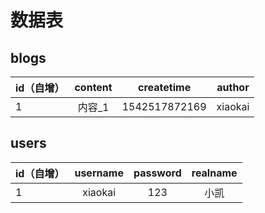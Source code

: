 # 数据表

##  blogs
|  id（自增）  |       content        | createtime    |   author     |
|    ----     |       :-----:        |    :----:     |    :----:    |
|     1       |        内容_1        | 1542517872169 |    xiaokai   |

##  users
|  id（自增）  |       username       |   password    |   realname    |
|    ----     |       :-----:        |    :----:     |    :----:     |
|     1       |       xiaokai        |     123       |     小凯      |
